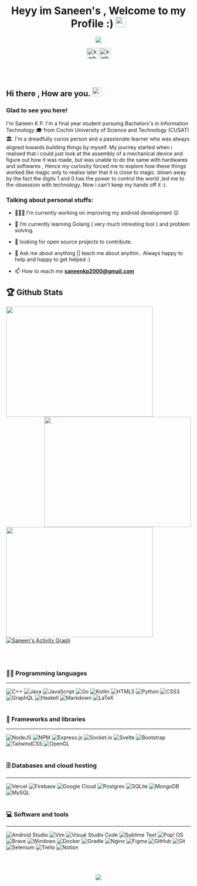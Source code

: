 
<h1 align="center">
  Heyy im Saneen's , Welcome to my Profile :)
  <img src="https://media.giphy.com/media/hvRJCLFzcasrR4ia7z/giphy.gif" width="28">
</h1>

<p align="center">
<img src="https://readme-typing-svg.herokuapp.com?font=&color=%2326FF14&size=30&duration=3000&center=true&lines=+Android++Developer;Backend+Developer;Technology+Enthusiast;Always+a+Student!!">
 </p>
 
 <p align="center">
<a href="https://www.linkedin.com/in/saneenkp" target="blank"><img align="center" src="https://github.com/kmhmubin/kmhmubin/blob/master/assets/linkedin.svg" alt="kmhmubin" height="30" width="30" /></a>
  <a href="https://www.instagram.com/saneeenn/" target="blank"><img align="center" src="https://github.com/kmhmubin/kmhmubin/blob/master/assets/instagram.svg" alt="kmhmubin" height="30" width="30" /></a>
</p><br><br>

 
 <h2>Hi there , How are you. <img src="https://media.giphy.com/media/hvRJCLFzcasrR4ia7z/giphy.gif" width="25px"></h2>

<h3>Glad to see you here!</h3>

<p>
I'm Saneen K P. I'm a final year student pursuing Bachelors's in Information Technology 🎓 from Cochin University of Science and Technology (CUSAT) 🏛. I'm a dreadfully curios person and a passionate learner who was always aligned towards building things by myself. 
 My journey started when i realised that i could just look at the assembly of a mechanical device and figure out how it was made, but was unable to do the same with hardwares and softwares , Hence my curiosity forced me to explore how these things worked like magic only to realise later that it is close to magic. 
 blown away by the fact the digits 1 and 0 has the power to control the world ,led me to the obsession with technology. Now i can't keep my hands off it :).
</p>

<!-- Personal Stuffs -->
<h3> Talking about personal stuffs:</h3>

- 👨🏽‍💻 I’m currently working on improving my android development 😉

- 🌱 I’m currently learning Golang ( very much intresting tool ) and problem solving.

- 🌱 looking for open source projects to contribute.

- 💬 Ask me about anything || teach me about anythin.. Always happy to help and happy to get helped :)

- 📫 How to reach me **[saneenkp2000@gmail.com](saneenkp2000@gmail.com)**


## 🏆 Github Stats

<p align="left">
<a href="https://github.com/SaneenKP/github-readme-stats"><img height="300px" width="400px" src="https://github-readme-stats.vercel.app/api?username=SaneenKP&theme=highcontrast&count_private=true&show_icons=true&hide_border=true&title_color=94ff23"></a>
<a href="https://git.io/streak-stats"><img align="right" height="300px" width="400px" src="http://github-readme-streak-stats.herokuapp.com?user=SaneenKP&theme=highcontrast&hide_border=true&fire=94ff23&ring=94ff23"></a>
 <a href="https://github.com/SaneenKP/github-readme-stats"><img align="left" height="300px" width="400px" src="https://github-readme-stats.vercel.app/api/top-langs/?username=SaneenKP&layout=compact&hide_border=true&theme=highcontrast&title_color=94ff23"></a>
</p>

<br>
<p align="left">
  <a href="https://github.com/SaneenKP/github-readme-activity-graph"><img alt="Saneen's Activity Graph" src="https://activity-graph.herokuapp.com/graph?username=SaneenKP&bg_color=000000&color=94ff23&line=94ff23&point=ff2395&hide_border=true" /></a>
</p>
<br><br>


### 👨‍💻 Programming languages
___

![C++](https://img.shields.io/badge/c++-%2300599C.svg?style=for-the-badge&logo=c%2B%2B&logoColor=white)
![Java](https://img.shields.io/badge/java-%23ED8B00.svg?style=for-the-badge&logo=java&logoColor=white)
![JavaScript](https://img.shields.io/badge/javascript-%23323330.svg?style=for-the-badge&logo=javascript&logoColor=%23F7DF1E)
![Go](https://img.shields.io/badge/go-%2300ADD8.svg?style=for-the-badge&logo=go&logoColor=white)
![Kotlin](https://img.shields.io/badge/kotlin-%230095D5.svg?style=for-the-badge&logo=kotlin&logoColor=white)
![HTML5](https://img.shields.io/badge/html5-%23E34F26.svg?style=for-the-badge&logo=html5&logoColor=white)
![Python](https://img.shields.io/badge/python-3670A0?style=for-the-badge&logo=python&logoColor=ffdd54)
![CSS3](https://img.shields.io/badge/css3-%231572B6.svg?style=for-the-badge&logo=css3&logoColor=white)
![GraphQL](https://img.shields.io/badge/-GraphQL-E10098?style=for-the-badge&logo=graphql&logoColor=white)
![Haskell](https://img.shields.io/badge/Haskell-5e5086?style=for-the-badge&logo=haskell&logoColor=white)
![Markdown](https://img.shields.io/badge/markdown-%23000000.svg?style=for-the-badge&logo=markdown&logoColor=white)
![LaTeX](https://img.shields.io/badge/latex-%23008080.svg?style=for-the-badge&logo=latex&logoColor=white)
<br><br>
  
  
### 🧰 Frameworks and libraries
___

![NodeJS](https://img.shields.io/badge/node.js-6DA55F?style=for-the-badge&logo=node.js&logoColor=white)
![NPM](https://img.shields.io/badge/NPM-%23000000.svg?style=for-the-badge&logo=npm&logoColor=white)
![Express.js](https://img.shields.io/badge/express.js-%23404d59.svg?style=for-the-badge&logo=express&logoColor=%2361DAFB)
![Socket.io](https://img.shields.io/badge/Socket.io-black?style=for-the-badge&logo=socket.io&badgeColor=010101)
![Svelte](https://img.shields.io/badge/svelte-%23f1413d.svg?style=for-the-badge&logo=svelte&logoColor=white)
![Bootstrap](https://img.shields.io/badge/bootstrap-%23563D7C.svg?style=for-the-badge&logo=bootstrap&logoColor=white)
![TailwindCSS](https://img.shields.io/badge/tailwindcss-%2338B2AC.svg?style=for-the-badge&logo=tailwind-css&logoColor=white)
![OpenGL](https://img.shields.io/badge/OpenGL-%23FFFFFF.svg?style=for-the-badge&logo=opengl)
<br><br>


### 🗄️ Databases and cloud hosting
___

![Vercel](https://img.shields.io/badge/vercel-%23000000.svg?style=for-the-badge&logo=vercel&logoColor=white)
![Firebase](https://img.shields.io/badge/firebase-%23039BE5.svg?style=for-the-badge&logo=firebase)
![Google Cloud](https://img.shields.io/badge/GoogleCloud-%234285F4.svg?style=for-the-badge&logo=google-cloud&logoColor=white)
![Postgres](https://img.shields.io/badge/postgres-%23316192.svg?style=for-the-badge&logo=postgresql&logoColor=white)
![SQLite](https://img.shields.io/badge/sqlite-%2307405e.svg?style=for-the-badge&logo=sqlite&logoColor=white)
![MongoDB](https://img.shields.io/badge/MongoDB-%234ea94b.svg?style=for-the-badge&logo=mongodb&logoColor=white)
![MySQL](https://img.shields.io/badge/mysql-%2300f.svg?style=for-the-badge&logo=mysql&logoColor=white)
<br><br>



### 💻 Software and tools
___

![Android Studio](https://img.shields.io/badge/Android%20Studio-3DDC84.svg?style=for-the-badge&logo=android-studio&logoColor=white)
![Vim](https://img.shields.io/badge/VIM-%2311AB00.svg?style=for-the-badge&logo=vim&logoColor=white)
![Visual Studio Code](https://img.shields.io/badge/Visual%20Studio%20Code-0078d7.svg?style=for-the-badge&logo=visual-studio-code&logoColor=white)
![Sublime Text](https://img.shields.io/badge/sublime_text-%23575757.svg?style=for-the-badge&logo=sublime-text&logoColor=important)
![Pop! OS](https://img.shields.io/badge/Pop!_OS-48B9C7?style=for-the-badge&logo=Pop!_OS&logoColor=white)
![Brave](https://img.shields.io/badge/Brave-FB542B?style=for-the-badge&logo=Brave&logoColor=white)
![Windows](https://img.shields.io/badge/Windows-0078D6?style=for-the-badge&logo=windows&logoColor=white)
![Docker](https://img.shields.io/badge/docker-%230db7ed.svg?style=for-the-badge&logo=docker&logoColor=white)
![Gradle](https://img.shields.io/badge/Gradle-02303A.svg?style=for-the-badge&logo=Gradle&logoColor=white)
![Nginx](https://img.shields.io/badge/nginx-%23009639.svg?style=for-the-badge&logo=nginx&logoColor=white)
![Figma](https://img.shields.io/badge/figma-%23F24E1E.svg?style=for-the-badge&logo=figma&logoColor=white)
![GitHub](https://img.shields.io/badge/github-%23121011.svg?style=for-the-badge&logo=github&logoColor=white)
![Git](https://img.shields.io/badge/git-%23F05033.svg?style=for-the-badge&logo=git&logoColor=white)
![Selenium](https://img.shields.io/badge/-selenium-%43B02A?style=for-the-badge&logo=selenium&logoColor=white)
![Trello](https://img.shields.io/badge/Trello-%23026AA7.svg?style=for-the-badge&logo=Trello&logoColor=white)
![Notion](https://img.shields.io/badge/Notion-%23000000.svg?style=for-the-badge&logo=notion&logoColor=white)
<br><br><br><br>


<p align="center">
  <img src="https://komarev.com/ghpvc/?username=SaneenKP">
</p>


